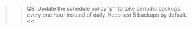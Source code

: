 >>Q8: Update the schedule policy 'p1' to take periodic backups every one hour instead of daily. Keep last 5 backups by default.<<
